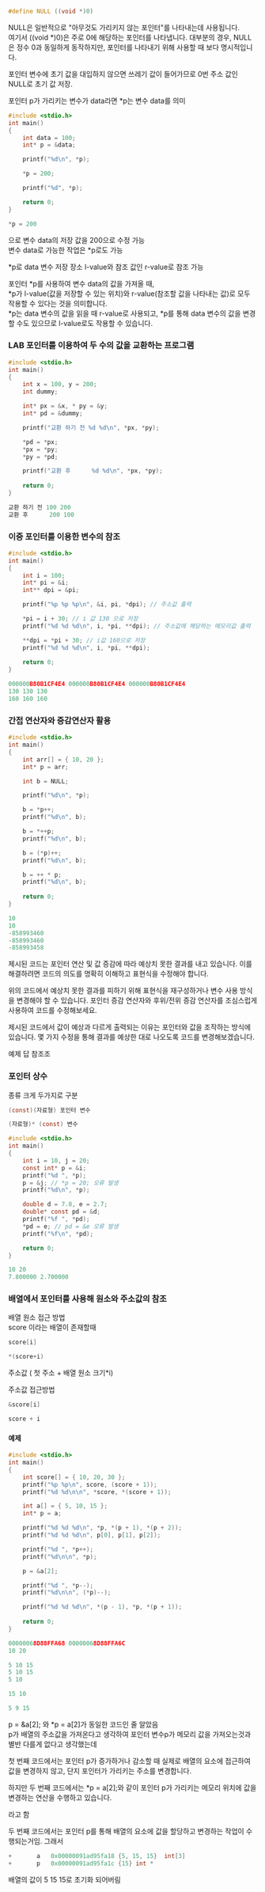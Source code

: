 ```c
#define NULL ((void *)0)
```
NULL은 일반적으로 "아무것도 가리키지 않는 포인터"를 나타내는데 사용됩니다.  
여기서 ((void *)0)은 주로 0에 해당하는 포인터를 나타냅니다. 대부분의 경우, NULL은 정수 0과 동일하게 동작하지만, 포인터를 나타내기 위해 사용할 때 보다 명시적입니다.

포인터 변수에 초기 값을 대입하지 않으면 쓰레기 값이 들어가므로 0번 주소 값인 NULL로 초기 값 저장.

포인터 p가 가리키는 변수가 data라면 *p는 변수 data를 의미
```c
#include <stdio.h>
int main()
{
	int data = 100;
	int* p = &data;

	printf("%d\n", *p);

	*p = 200;

	printf("%d", *p);

	return 0;
}
```
```c
*p = 200
```
으로 변수 data의 저장 값을 200으로 수정 가능  
변수 data로 가능한 작업은 *p로도 가능

*p로 data 변수 저장 장소 l-value와 참조 값인 r-value로 참조 가능

포인터 *p를 사용하여 변수 data의 값을 가져올 때,  
*p가 l-value(값을 저장할 수 있는 위치)와 r-value(참조할 값을 나타내는 값)로 모두 작용할 수 있다는 것을 의미합니다.  
*p는 data 변수의 값을 읽을 때 r-value로 사용되고, *p를 통해 data 변수의 값을 변경할 수도 있으므로 l-value로도 작용할 수 있습니다.

### LAB 포인터를 이용하여 두 수의 값을 교환하는 프로그램
```c
#include <stdio.h>
int main()
{
	int x = 100, y = 200;
	int dummy;

	int* px = &x, * py = &y;
	int* pd = &dummy;

	printf("교환 하기 전 %d %d\n", *px, *py);

	*pd = *px;
	*px = *py;
	*py = *pd;

	printf("교환 후      %d %d\n", *px, *py);
	
	return 0;
}
```
```c
교환 하기 전 100 200
교환 후      200 100
```

### 이중 포인터를 이용한 변수의 참조
```c
#include <stdio.h>
int main()
{
	int i = 100;
	int* pi = &i;
	int** dpi = &pi;

	printf("%p %p %p\n", &i, pi, *dpi); // 주소값 출력

	*pi = i + 30; // i 값 130 으로 저장 
	printf("%d %d %d\n", i, *pi, **dpi); // 주소값에 해당하는 메모리값 출력 

	**dpi = *pi + 30; // i값 160으로 저장
	printf("%d %d %d\n", i, *pi, **dpi);
	
	return 0;
}
```
```c
000000B80B1CF4E4 000000B80B1CF4E4 000000B80B1CF4E4
130 130 130
160 160 160
```

### 간접 연산자와 증감연산자 활용
```c
#include <stdio.h>
int main()
{
	int arr[] = { 10, 20 };
	int* p = arr;

	int b = NULL;

	printf("%d\n", *p);

	b = *p++;
	printf("%d\n", b);

	b = *++p;
	printf("%d\n", b);

	b = (*p)++;
	printf("%d\n", b);

	b = ++ * p;
	printf("%d\n", b);
	
	return 0;
}
```
```c
10
10
-858993460
-858993460
-858993458
```

제시된 코드는 포인터 연산 및 값 증감에 따라 예상치 못한 결과를 내고 있습니다. 이를 해결하려면 코드의 의도를 명확히 이해하고 표현식을 수정해야 합니다.

위의 코드에서 예상치 못한 결과를 피하기 위해 표현식을 재구성하거나 변수 사용 방식을 변경해야 할 수 있습니다. 포인터 증감 연산자와 후위/전위 증감 연산자를 조심스럽게 사용하여 코드를 수정해보세요.

제시된 코드에서 값이 예상과 다르게 출력되는 이유는 포인터와 값을 조작하는 방식에 있습니다. 몇 가지 수정을 통해 결과를 예상한 대로 나오도록 코드를 변경해보겠습니다.

예제 답 참조조

### 포인터 상수
종류 크게 두가지로 구분
```c
(const)(자료형) 포인터 변수
```
```c
(자료형)* (const) 변수
```

```c
#include <stdio.h>
int main()
{
	int i = 10, j = 20;
	const int* p = &i;
	printf("%d ", *p);
	p = &j; // *p = 20; 오류 발생
	printf("%d\n", *p);

	double d = 7.8, e = 2.7;
	double* const pd = &d;
	printf("%f ", *pd);
	*pd = e; // pd = &e 오류 발생
	printf("%f\n", *pd);

	return 0;
}
```
```c
10 20
7.800000 2.700000
```

### 배열에서 포인터를 사용해 원소와 주소값의 참조

배열 원소 접근 방법  
score 이라는 배열이 존재할때  
```c
score[i]

*(score+i)
```
주소값 ( 첫 주소 + 배열 원소 크기*i)

주소값 접근방법
```c
&score[i]

score + i
```

#### 예제
```c
#include <stdio.h>
int main()
{
	int score[] = { 10, 20, 30 };
	printf("%p %p\n", score, (score + 1));
	printf("%d %d\n\n", *score, *(score + 1));

	int a[] = { 5, 10, 15 };
	int* p = a;

	printf("%d %d %d\n", *p, *(p + 1), *(p + 2));
	printf("%d %d %d\n", p[0], p[1], p[2]);

	printf("%d ", *p++);
	printf("%d\n\n", *p);

	p = &a[2];

	printf("%d ", *p--);
	printf("%d\n\n", (*p)--);

	printf("%d %d %d\n", *(p - 1), *p, *(p + 1));
	
	return 0;
}
```
```c
00000068D88FFA68 00000068D88FFA6C
10 20

5 10 15
5 10 15
5 10

15 10

5 9 15
```
p = &a[2]; 와 *p = a[2]가 동일한 코드인 줄 알았음  
p가 배열의 주소값을 가져온다고 생각하여 포인터 변수p가 메모리 값을 가져오는것과 별반 다를게 없다고 생각했는데  

첫 번째 코드에서는 포인터 p가 증가하거나 감소할 때 실제로 배열의 요소에 접근하여 값을 변경하지 않고, 단지 포인터가 가리키는 주소를 변경합니다.

하지만 두 번째 코드에서는 *p = a[2];와 같이 포인터 p가 가리키는 메모리 위치에 값을 변경하는 연산을 수행하고 있습니다.

라고 함

두 번째 코드에서는 포인터 p를 통해 배열의 요소에 값을 할당하고 변경하는 작업이 수행되는거임. 그래서 
```c
+		a	0x00000091ad95fa18 {5, 15, 15}	int[3]
+		p	0x00000091ad95fa1c {15}	int *
```
배열의 값이 5 15 15로 초기화 되어버림
